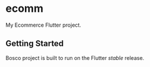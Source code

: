# ecomm

My Ecommerce Flutter project.

## Getting Started

Bosco project is built to run on the Flutter _stable_ release.
